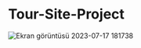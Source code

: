 # Tour-Site-Project
![Ekran görüntüsü 2023-07-17 181738](https://github.com/MirhatHamit/Tour-Site-Project/assets/138917060/ded7d0c3-93cd-4e76-a5c7-bf8ab997c929)
